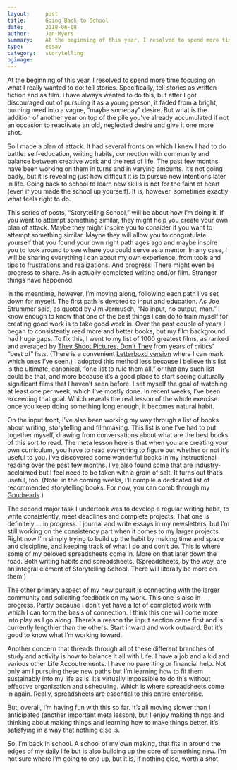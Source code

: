 ```yaml
---
layout:     post
title:      Going Back to School
date:       2018-06-08
author:     Jen Myers
summary:    At the beginning of this year, I resolved to spend more time focusing on what I really wanted to do—tell stories.
type:       essay
category:   storytelling
bgimage:    
---
```


At the beginning of this year, I resolved to spend more time focusing on what I really wanted to do: tell stories. Specifically, tell stories as written fiction and as film. I have always wanted to do this, but after I got discouraged out of pursuing it as a young person, it faded from a bright, burning need into a vague, “maybe someday” desire. But what is the addition of another year on top of the pile you’ve already accumulated if not an occasion to reactivate an old, neglected desire and give it one more shot.

So I made a plan of attack. It had several fronts on which I knew I had to do battle: self-education, writing habits, connection with community and balance between creative work and the rest of life. The past few months have been working on them in turns and in varying amounts. It’s not going badly, but it is revealing just how difficult it is to pursue new intentions later in life. Going back to school to learn new skills is not for the faint of heart (even if you made the school up yourself). It is, however, sometimes exactly what feels right to do.

This series of posts, “Storytelling School,” will be about how I’m doing it. If you want to attempt something similar, they might help you create your own plan of attack. Maybe they might inspire you to consider if you want to attempt something similar. Maybe they will allow you to congratulate yourself that you found your own right path ages ago and maybe inspire you to look around to see where you could serve as a mentor. In any case, I will be sharing everything I can about my own experience, from tools and tips to frustrations and realizations. And progress! There might even be progress to share. As in actually completed writing and/or film. Stranger things have happened.

In the meantime, however, I’m moving along, following each path I’ve set down for myself. The first path is devoted to input and education. As Joe Strummer said, as quoted by Jim Jarmusch, “No input, no output, man.” I know enough to know that one of the best things I can do to train myself for creating good work is to take good work in. Over the past couple of years I began to consistently read more and better books, but my film background had huge gaps. To fix this, I went to my list of 1000 greatest films, as ranked and averaged by [They Shoot Pictures, Don’t They](http://www.theyshootpictures.com/gf1000.htm) from years of critics’ “best of” lists. (There is a convenient [Letterboxd version](https://letterboxd.com/jenmyers/list/1000-greatest-films-tsfdt-ranking/) where I can mark which ones I’ve seen.) I adopted this method less because I believe this list is the ultimate, canonical, “one list to rule them all,” or that any such list could be that, and more because it’s a good place to start seeing culturally significant films that I haven’t seen before. I set myself the goal of watching at least one per week, which I’ve mostly done. In recent weeks, I’ve been exceeding that goal. Which reveals the real lesson of the whole exercise: once you keep doing something long enough, it becomes natural habit.

On the input front, I’ve also been working my way through a list of books about writing, storytelling and filmmaking. This list is one I’ve had to put together myself, drawing from conversations about what are the best books of this sort to read. The meta lesson here is that when you are creating your own curriculum, you have to read everything to figure out whether or not it’s useful to you. I’ve discovered some wonderful books in my instructional reading over the past few months. I’ve also found some that are industry-acclaimed but I feel need to be taken with a grain of salt. It turns out that’s useful, too. (Note: in the coming weeks, I’ll compile a dedicated list of recommended storytelling books. For now, you can comb through my [Goodreads](https://www.goodreads.com/jenmyers).)

The second major task I undertook was to develop a regular writing habit, to write consistently, meet deadlines and complete projects. That one is definitely … in progress. I journal and write essays in my newsletters, but I’m still working on the consistency part when it comes to my larger projects. Right now I’m simply trying to build up the habit by making time and space and discipline, and keeping track of what I do and don’t do. This is where some of my beloved spreadsheets come in. More on that later down the road. Both writing habits and spreadsheets. (Spreadsheets, by the way, are an integral element of Storytelling School. There will literally be more on them.)

The other primary aspect of my new pursuit is connecting with the larger community and soliciting feedback on my work. This one is also in progress. Partly because I don’t yet have a lot of completed work with which I can form the basis of connection. I think this one will come more into play as I go along. There’s a reason the input section came first and is currently lengthier than the others. Start inward and work outward. But it’s good to know what I’m working toward.

Another concern that threads through all of these different branches of study and activity is how to balance it all with Life. I have a job and a kid and various other Life Accoutrements. I have no parenting or financial help. Not only am I pursuing these new paths but I’m learning how to fit them sustainably into my life as is. It’s virtually impossible to do this without effective organization and scheduling. Which is where spreadsheets come in again. Really, spreadsheets are essential to this entire enterprise.

But, overall, I’m having fun with this so far. It’s all moving slower than I anticipated (another important meta lesson), but I enjoy making things and thinking about making things and learning how to make things better. It’s satisfying in a way that nothing else is.

So, I’m back in school. A school of my own making, that fits in around the edges of my daily life but is also building up the core of something new. I’m not sure where I’m going to end up, but it is, if nothing else, worth a shot.
